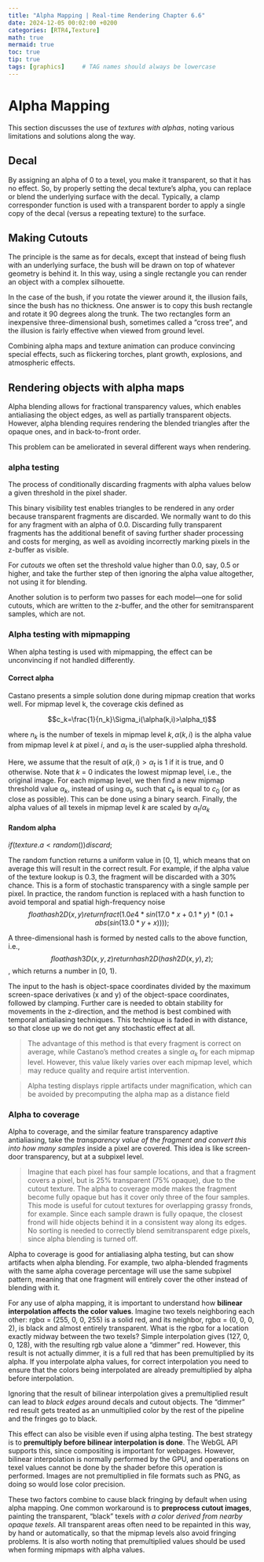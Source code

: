 ```yaml
---
title: "Alpha Mapping | Real-time Rendering Chapter 6.6"
date: 2024-12-05 00:02:00 +0200
categories: [RTR4,Texture]
math: true
mermaid: true
toc: true
tip: true
tags: [graphics]     # TAG names should always be lowercase
---
```

# Alpha Mapping

This section discusses the use of *textures with alphas*, noting various limitations and solutions along the way.

## Decal

By assigning an alpha of 0 to a texel, you make it transparent, so that it has no effect. So, by properly setting the decal texture’s alpha, you can replace or blend the underlying surface with the decal. Typically, a clamp corresponder function is used with a transparent border to apply a single copy of the decal (versus a repeating texture) to the surface.

## Making Cutouts
The principle is the same as for decals, except that instead of being flush with an underlying surface, the bush will be drawn on top of whatever geometry is behind it. In this way, using a single rectangle you can render an object with a complex silhouette.

In the case of the bush, if you rotate the viewer around it, the illusion fails, since the bush has no thickness. One answer is to copy this bush rectangle and rotate it 90 degrees along the trunk. The two rectangles form an inexpensive three-dimensional bush, sometimes called a “cross tree”, and the illusion is fairly effective when viewed from ground level.

Combining alpha maps and texture animation can produce convincing special effects, such as flickering torches, plant growth, explosions, and atmospheric effects.

## Rendering objects with alpha maps
Alpha blending allows for fractional transparency values, which enables antialiasing the object edges, as well as partially transparent objects. However, alpha blending requires rendering the blended triangles after the opaque ones, and in back-to-front order.

This problem can be ameliorated in several different ways when rendering.

### alpha testing

The process of conditionally discarding fragments with alpha values below a given threshold in the pixel shader.

This binary visibility test enables triangles to be rendered in any order because transparent fragments are discarded. We normally want to do this for any fragment with an alpha of 0.0. Discarding fully transparent fragments has the additional benefit of saving further shader processing and costs for merging, as well as avoiding incorrectly marking pixels in the z-buffer as visible.

For *cutouts* we often set the threshold value higher than 0.0, say, 0.5 or higher, and take the further step of then ignoring the alpha value altogether, not using it for blending.

Another solution is to perform two passes for each model—one for solid cutouts, which are written to the z-buffer, and the other for semitransparent samples, which are not.

### Alpha testing with mipmapping
When alpha testing is used with mipmapping, the effect can be unconvincing if not handled differently.

#### Correct alpha
Castano presents a simple solution done during mipmap creation that works well. For mipmap level k, the coverage ckis defined as

$$c_k=\frac{1}{n_k}\Sigma_i(\alpha(k,i)>\alpha_t)$$

where $n_k$ is the number of texels in mipmap level $k,\alpha(k, i)$ is the alpha value from mipmap level $k$ at pixel $i$, and $\alpha_t$ is the user-supplied alpha threshold.

Here, we assume that the result of $\alpha (k, i) > \alpha_t$ is 1 if it is true, and 0 otherwise.
Note that $k$ = 0 indicates the lowest mipmap level, i.e., the original image. For each mipmap level, we then find a new mipmap threshold value $\alpha_k$, instead of using $\alpha_t$, such that $c_k$ is equal to $c_0$ (or as close as possible). This can be done using a binary search. Finally, the alpha values of all texels in mipmap level $k$ are scaled by $\alpha_t/\alpha_k$

#### Random alpha
$if (texture.a < random()) discard;$

The random function returns a uniform value in [0, 1], which means that on average this will result in the correct result. For example, if the alpha value of the texture lookup is 0.3, the fragment will be discarded with a 30% chance. This is a form of stochastic transparency with a single sample per pixel. In practice, the random function is replaced with a hash function to avoid temporal and spatial high-frequency noise
$$float hash2D(x,y) { return fract(1.0e4*sin(17.0*x+0.1*y) * (0.1+abs(sin(13.0*y+x)))); }$$

A three-dimensional hash is formed by nested calls to the above function, i.e., $$float hash3D(x,y,z) { return hash2D(hash2D(x,y),z); }$$, which returns a number in [0, 1).

The input to the hash is object-space coordinates divided by the maximum screen-space derivatives (x and y) of the object-space coordinates, followed by clamping. Further care is needed to obtain stability for movements in the z-direction, and the method is best combined with temporal antialiasing techniques. This technique is faded in with distance, so that close up we do not get any stochastic effect at all.

> The advantage of this method is that every fragment is correct on average, while Castano’s method creates a single $α_k$ for each mipmap level. However, this value likely varies over each mipmap level, which may reduce quality and require artist intervention.

> Alpha testing displays ripple artifacts under magnification, which can be avoided by precomputing the alpha map as a distance field

### Alpha to coverage

Alpha to coverage, and the similar feature transparency adaptive antialiasing, take the *transparency value of the fragment and convert this into how many samples* inside a pixel are covered. This idea is like screen-door transparency, but at a subpixel level. 

> Imagine that each pixel has four sample locations, and that a fragment covers a pixel, but is 25% transparent (75% opaque), due to the cutout texture. The alpha to coverage mode makes the fragment become fully opaque but has it cover only three of the four samples. This mode is useful for cutout textures for overlapping grassy fronds, for example. Since each sample drawn is fully opaque, the closest frond will hide objects behind it in a consistent way along its edges. No sorting is needed to correctly blend semitransparent edge pixels, since alpha blending is turned off.

Alpha to coverage is good for antialiasing alpha testing, but can show artifacts when alpha blending. For example, two alpha-blended fragments with the same alpha coverage percentage will use the same subpixel pattern, meaning that one fragment will entirely cover the other instead of blending with it.

For any use of alpha mapping, it is important to understand how **bilinear interpolation affects the color values**.
Imagine two texels neighboring each other: rgbα = (255, 0, 0, 255) is a solid red, and its neighbor, rgbα = (0, 0, 0, 2), is black and almost entirely transparent. What is the rgbα for a location exactly midway between the two texels? Simple interpolation gives (127, 0, 0, 128), with the resulting rgb value alone a “dimmer” red. However, this result is not actually dimmer, it is a full red that has been premultiplied by its alpha. If you interpolate alpha values, for correct interpolation you need to ensure that the colors being interpolated are already premultiplied by alpha before interpolation.

Ignoring that the result of bilinear interpolation gives a premultiplied result can lead to *black edges* around decals and cutout objects. The “dimmer” red result gets treated as an unmultiplied color by the rest of the pipeline and the fringes go to black.

This effect can also be visible even if using alpha testing. The best strategy is to **premultiply before bilinear interpolation is done**. The WebGL API supports this, since compositing is important for webpages. However, bilinear interpolation is normally performed by the GPU, and operations on texel values cannot be done by the shader before this operation is performed. Images are not premultiplied in file formats such as PNG, as doing so would lose color precision. 

These two factors combine to cause black fringing by default when using alpha mapping. One common workaround is to **preprocess cutout images**, painting the transparent, “black” texels *with a color derived from nearby opaque texels*. All transparent areas often need to be repainted in this way, by hand or automatically, so that the mipmap levels also avoid fringing problems. It is also worth noting that premultiplied values should be used when forming mipmaps with alpha values.